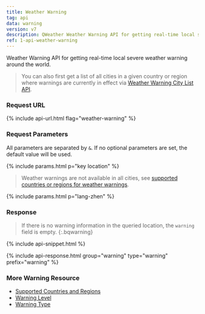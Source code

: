 ```yaml
---
title: Weather Warning
tag: api
data: warning
version: v7
description: QWeather Weather Warning API for getting real-time local severe weather warning around the world.
ref: 1-api-weather-warning
---
```


Weather Warning API for getting real-time local severe weather warning around the world.

> You can also first get a list of all cities in a given country or region where warnings are currently in effect via [Weather Warning City List API](/en/docs/api/warning/weather-warning-city-list/).

### Request URL

{% include api-url.html flag="weather-warning" %}

### Request Parameters

All parameters are separated by `&`. If no optional parameters are set, the default value will be used.

{% include params.html p="key location" %}

> Weather warnings are not available in all cities, see [supported countries or regions for weather warnings](/en/docs/start/warning-info/#supported-regions).

{% include params.html p="lang-zhen" %}

### Response

> If there is no warning information in the queried location, the `warning` field is empty.
{:.bqwarning}

{% include api-snippet.html %}

{% include api-response.html group="warning" type="warning" prefix="warning" %}

### More Warning Resource

- [Supported Countries and Regions](/en/docs/start/warning-info/#supported-regions)
- [Warning Level](/en/docs/start/warning-info/#warning-level)
- [Warning Type](/en/docs/start/warning-info/#warning-type)
